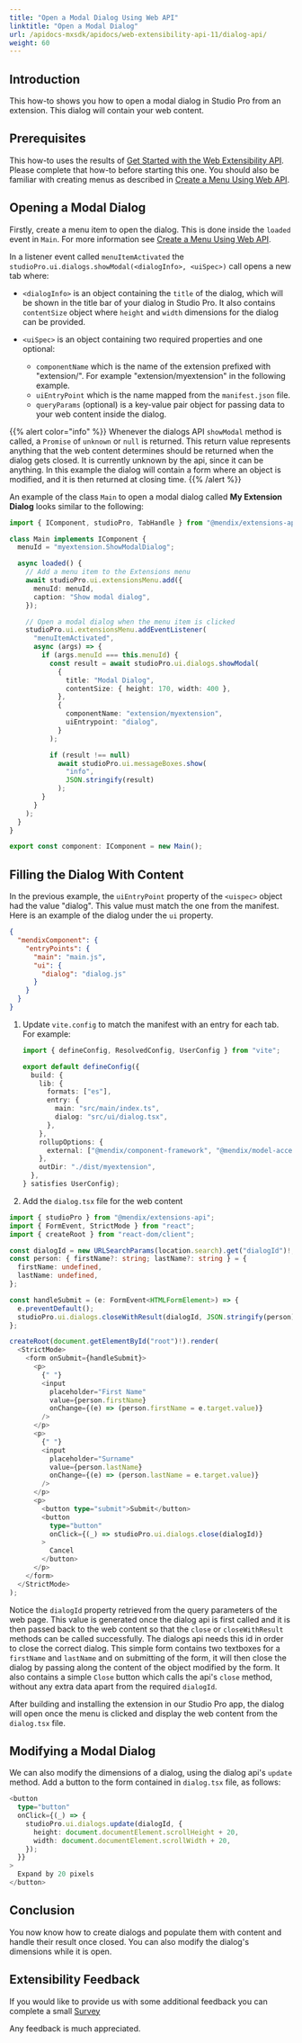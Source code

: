 ```yaml
---
title: "Open a Modal Dialog Using Web API"
linktitle: "Open a Modal Dialog"
url: /apidocs-mxsdk/apidocs/web-extensibility-api-11/dialog-api/
weight: 60
---
```


## Introduction

This how-to shows you how to open a modal dialog in Studio Pro from an extension. This dialog will contain your web content.

## Prerequisites

This how-to uses the results of [Get Started with the Web Extensibility API](/apidocs-mxsdk/apidocs/web-extensibility-api-11/getting-started/). Please complete that how-to before starting this one. You should also be familiar with creating menus as described in [Create a Menu Using Web API](/apidocs-mxsdk/apidocs/web-extensibility-api-11/menu-api/).

## Opening a Modal Dialog

Firstly, create a menu item to open the dialog. This is done inside the `loaded` event in `Main`. For more information see [Create a Menu Using Web API](/apidocs-mxsdk/apidocs/web-extensibility-api-11/menu-api/).

In a listener event called `menuItemActivated` the `studioPro.ui.dialogs.showModal(<dialogInfo>, <uiSpec>)` call opens a new tab where:

- `<dialogInfo>` is an object containing the `title` of the dialog, which will be shown in the title bar of your dialog in Studio Pro. It also contains `contentSize` object where `height` and `width` dimensions for the dialog can be provided.
- `<uiSpec>` is an object containing two required properties and one optional:

  - `componentName` which is the name of the extension prefixed with "extension/". For example "extension/myextension" in the following example.
  - `uiEntryPoint` which is the name mapped from the `manifest.json` file.
  - `queryParams` (optional) is a key-value pair object for passing data to your web content inside the dialog.

{{% alert color="info" %}}
Whenever the dialogs API `showModal` method is called, a `Promise` of `unknown` or `null` is returned. This return value represents anything that the web content determines should be returned when the dialog gets closed. It is currently unknown by the api, since it can be anything. In this example the dialog will contain a form where an object is modified, and it is then returned at closing time.
{{% /alert %}}

An example of the class `Main` to open a modal dialog called **My Extension Dialog** looks similar to the following:

```typescript
import { IComponent, studioPro, TabHandle } from "@mendix/extensions-api";

class Main implements IComponent {
  menuId = "myextension.ShowModalDialog";

  async loaded() {
    // Add a menu item to the Extensions menu
    await studioPro.ui.extensionsMenu.add({
      menuId: menuId,
      caption: "Show modal dialog",
    });

    // Open a modal dialog when the menu item is clicked
    studioPro.ui.extensionsMenu.addEventListener(
      "menuItemActivated",
      async (args) => {
        if (args.menuId === this.menuId) {
          const result = await studioPro.ui.dialogs.showModal(
            {
              title: "Modal Dialog",
              contentSize: { height: 170, width: 400 },
            },
            {
              componentName: "extension/myextension",
              uiEntrypoint: "dialog",
            }
          );

          if (result !== null)
            await studioPro.ui.messageBoxes.show(
              "info",
              JSON.stringify(result)
            );
        }
      }
    );
  }
}

export const component: IComponent = new Main();
```

## Filling the Dialog With Content

In the previous example, the `uiEntryPoint` property of the `<uispec>` object had the value "dialog". This value must match the one from the manifest. Here is an example of the dialog under the `ui` property.

```json
{
  "mendixComponent": {
    "entryPoints": {
      "main": "main.js",
      "ui": {
        "dialog": "dialog.js"
      }
    }
  }
}
```

1. Update `vite.config` to match the manifest with an entry for each tab. For example:

   ```typescript
   import { defineConfig, ResolvedConfig, UserConfig } from "vite";

   export default defineConfig({
     build: {
       lib: {
         formats: ["es"],
         entry: {
           main: "src/main/index.ts",
           dialog: "src/ui/dialog.tsx",
         },
       },
       rollupOptions: {
         external: ["@mendix/component-framework", "@mendix/model-access-sdk"],
       },
       outDir: "./dist/myextension",
     },
   } satisfies UserConfig);
   ```

2. Add the `dialog.tsx` file for the web content

```typescript
import { studioPro } from "@mendix/extensions-api";
import { FormEvent, StrictMode } from "react";
import { createRoot } from "react-dom/client";

const dialogId = new URLSearchParams(location.search).get("dialogId")!;
const person: { firstName?: string; lastName?: string } = {
  firstName: undefined,
  lastName: undefined,
};

const handleSubmit = (e: FormEvent<HTMLFormElement>) => {
  e.preventDefault();
  studioPro.ui.dialogs.closeWithResult(dialogId, JSON.stringify(person));
};

createRoot(document.getElementById("root")!).render(
  <StrictMode>
    <form onSubmit={handleSubmit}>
      <p>
        {" "}
        <input
          placeholder="First Name"
          value={person.firstName}
          onChange={(e) => (person.firstName = e.target.value)}
        />
      </p>
      <p>
        {" "}
        <input
          placeholder="Surname"
          value={person.lastName}
          onChange={(e) => (person.lastName = e.target.value)}
        />
      </p>
      <p>
        <button type="submit">Submit</button>
        <button
          type="button"
          onClick={(_) => studioPro.ui.dialogs.close(dialogId)}
        >
          Cancel
        </button>
      </p>
    </form>
  </StrictMode>
);
```

Notice the `dialogId` property retrieved from the query parameters of the web page. This value is generated once the dialog api is first called and it is then passed back to the web content so that the `close` or `closeWithResult` methods can be called successfully. The dialogs api needs this id in order to close the correct dialog.
This simple form contains two textboxes for a `firstName` and `lastName` and on submitting of the form, it will then close the dialog by passing along the content of the object modified by the form.
It also contains a simple `Close` button which calls the api's `close` method, without any extra data apart from the required `dialogId`.

After building and installing the extension in our Studio Pro app, the dialog will open once the menu is clicked and display the web content from the `dialog.tsx` file.

## Modifying a Modal Dialog

We can also modify the dimensions of a dialog, using the dialog api's `update` method. Add a button to the form contained in `dialog.tsx` file, as follows:

```typescript
<button
  type="button"
  onClick={(_) => {
    studioPro.ui.dialogs.update(dialogId, {
      height: document.documentElement.scrollHeight + 20,
      width: document.documentElement.scrollWidth + 20,
    });
  }}
>
  Expand by 20 pixels
</button>
```

## Conclusion

You now know how to create dialogs and populate them with content and handle their result once closed. You can also modify the dialog's dimensions while it is open.

## Extensibility Feedback

If you would like to provide us with some additional feedback you can complete a small [Survey](https://survey.alchemer.eu/s3/90801191/Extensibility-Feedback)

Any feedback is much appreciated.
